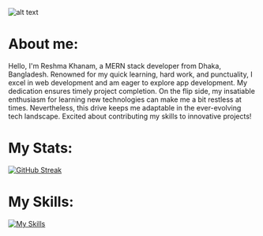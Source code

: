 

![alt text](https://i.ibb.co/94b8xcB/linkdin-cover-photo.pnghttps://i.ibb.co/F79zbdW/linkdin-cover-photo-1.png)

# About me:
Hello, I'm Reshma Khanam, a MERN stack developer from Dhaka, Bangladesh. Renowned for my quick learning, hard work, and punctuality, I excel in web development and am eager to explore app development. My dedication ensures timely project completion. On the flip side, my insatiable enthusiasm for learning new technologies can make me a bit restless at times. Nevertheless, this drive keeps me adaptable in the ever-evolving tech landscape. Excited about contributing my skills to innovative projects!

# My Stats:

[![GitHub Streak](https://github-readme-streak-stats.herokuapp.com?user=Reshma62&theme=ambient-gradient)](https://git.io/streak-stats)


# My Skills:
[![My Skills](https://skillicons.dev/icons?i=html,css,materialui,tailwind,bootstrap,js,react,jquery,mongodb,vite,wordpress,nodejs,express,nextjs,gatsby,ps,postman,redux,figma,firebase,github)](https://skillicons.dev)



